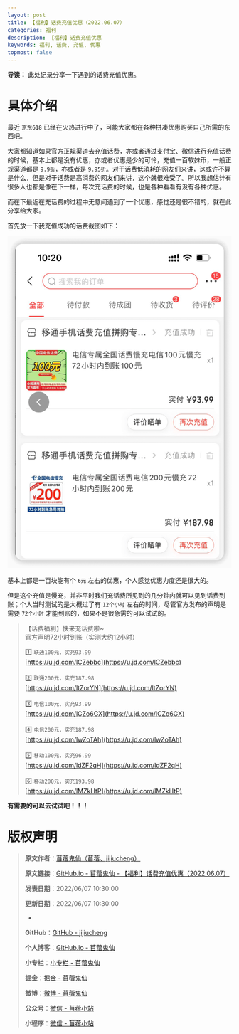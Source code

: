 ```yaml
---
layout: post
title: 【福利】话费充值优惠（2022.06.07）
categories: 福利
description: 【福利】话费充值优惠
keywords: 福利, 话费, 充值, 优惠
topmost: false
---
```


**导读：** 
此处记录分享一下遇到的话费充值优惠。

# 具体介绍

最近 `京东618` 已经在火热进行中了，可能大家都在各种拼凑优惠购买自己所需的东西吧。

大家都知道如果官方正规渠道去充值话费，亦或者通过支付宝、微信进行充值话费的时候，基本上都是没有优惠，亦或者优惠是少的可怜，充值一百软妹币，一般正规渠道都是 `9.9折`，亦或者是 `9.95折`。对于话费低消耗的网友们来讲，这或许不算是什么，但是对于话费是高消费的网友们来讲，这个就很难受了。所以我想估计有很多人也都是像在下一样，每次充话费的时候，也是各种看看有没有各种优惠。

而在下最近在充话费的过程中无意间遇到了一个优惠，感觉还是很不错的，就在此分享给大家。

首先放一下我充值成功的话费截图如下：

![话费充值成功截图](/images/Welfare/2022-06-07-Call-Charge-01.png)

基本上都是一百块能有个 `6元` 左右的优惠，个人感觉优惠力度还是很大的。

但是这个充值是慢充，并非平时我们充话费所见到的几分钟内就可以见到话费到账；个人当时测试的是大概过了有 `12个小时` 左右的时间，尽管官方发布的声明是需要 `72个小时` 才能到账的，如果不是很急需的可以试试的。

> 【话费福利】快来充话费啦~<br>
> 官方声明72小时到账（实测大约12小时）
> 
> 1️⃣ `联通100元，实充93.99`<br>
> [https://u.jd.com/lCZebbc](https://u.jd.com/lCZebbc)<br><br>
> 2️⃣ `联通200元，实充187.98`<br>
> [https://u.jd.com/ltZorYN](https://u.jd.com/ltZorYN)<br><br>
> 3️⃣ `电信100元，实充93.99`<br>
> [https://u.jd.com/lCZo6GX](https://u.jd.com/lCZo6GX)<br><br>
> 4️⃣ `电信200元，实充187.98`<br>
> [https://u.jd.com/lwZoTAh](https://u.jd.com/lwZoTAh)<br><br>
> 5️⃣ `移动100元，实充96.99`<br>
> [https://u.jd.com/ldZF2qH](https://u.jd.com/ldZF2qH)<br><br>
> 6️⃣ `移动200元，实充193.98`<br>
> [https://u.jd.com/lMZkHtP](https://u.jd.com/lMZkHtP)<br>

**有需要的可以去试试吧！！！**

# 版权声明

> **原文作者**：[苜蓿鬼仙（苜蓿、jijiucheng）](https://jijiucheng.github.io/)
> 
> **原文链接**：[GitHub.io - 苜蓿鬼仙 - 【福利】话费充值优惠（2022.06.07）](https://jijiucheng.github.io/2022/06/07/Call-Charge/)
> 
> **发表日期**：2022/06/07 10:30:00
> 
> **更新日期**：2022/06/07 10:30:00
> 
> -
> 
> **GitHub**：[GitHub - jijiucheng](https://github.com/jijiucheng)
> 
> **个人博客**：[GitHub.io - 苜蓿鬼仙](https://jijiucheng.github.io)
> 
> **小专栏**：[小专栏 - 苜蓿鬼仙](https://xiaozhuanlan.com/u/6667468960)
> 
> **掘金**：[掘金 - 苜蓿鬼仙](https://juejin.im/user/5a31e95c51882533d023137d)
> 
> **微博**：[微博 - 苜蓿鬼仙](https://weibo.com/u/1585459545)
> 
> **公众号**：[微信 - 苜蓿小站](#)
> 
> **小程序**：[微信 - 苜蓿小站](#)


